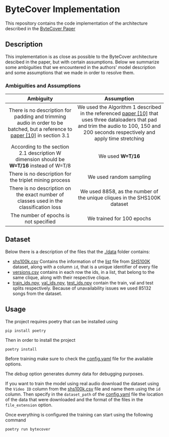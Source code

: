 # ByteCover Implementation

This repository contains the code implementation of the architecture described in the [ByteCover Paper](https://arxiv.org/pdf/2010.14022v2.pdf)

## Description
This implementation is as close as possible to the ByteCover architecture descibed in the paper, but with certain assumptions. Below we summarize some ambiguities that we encountered in the authors' model description and some assumptions that we made in order to resolve them.

### Ambiguities and Assumptions
| Ambiguity | Assumption |
| :-------: | :--------: |
| There is no description for padding and trimming audio in order to be batched, but a reference to [paper [10]](https://arxiv.org/pdf/1911.00334.pdf) in section 3.1 | We used the Algorithm 1 described in the referenced [paper [10]](https://arxiv.org/pdf/1911.00334.pdf) that uses three dataloaders that pad and trim the audio to 100, 150 and 200 seconds respectively and apply time stretching |
| According to the section 2.1 description W dimension should be **W=T/16** instead of W=T/8 | We used **W=T/16** |
| There is no description for the triplet mining process | We used random sampling |
| There is no description on the exact number of classes used in the classification loss | We used 8858, as the number of the unique cliques in the SHS100K dataset
| The number of epochs is not specified | We trained for 100 epochs |

## Dataset
Below there is a description of the files that the [./data](./data/) folder contains:
* [shs100k.csv](./data/interim/shs100k.csv) Contains the information of the [list](https://github.com/NovaFrost/SHS100K/blob/master/list) file from [SHS100K](https://github.com/NovaFrost/SHS100K) dataset, along with a column `id`, that is a unique identifier of every file
* [versions.csv](./data/interim/versions.csv) contains in each row the ids, in a list, that belong to the same clique, along with their respective clique.
* [train_ids.npy](./data/splits/train_ids.npy), [val_ids.npy](./data/splits/val_ids.npy), [test_ids.npy](./data/splits/test_ids.npy) contain the train, val and test splits respectively. Because of unavailability issues we used 85132 songs from the dataset.

## Usage
The project requires poetry that can be installed using
```
pip install poetry
```
Then in order to install the project
```
poetry install
```
Before training make sure to check the [config.yaml](./config/config.yaml) file for the available options.

The *debug* option generates dummy data for debugging purposes.

If you want to train the model using real audio download the dataset using the `Video ID` column from the [shs100k.csv](./data/interim/shs100k.csv) file and name them using the `id` column. Then specify in the `dataset_path` of the [config.yaml](./config/config.yaml) file the location of the data that were downloaded and the format of the files in the `file_extension` option.

Once everything is configured the training can start using the following command
```
poetry run bytecover
```
